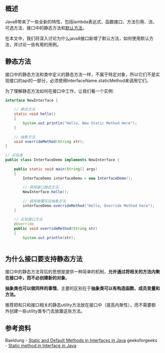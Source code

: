 [//title]:(java接口静态方法)
[//englishTitle]:(java-static-methods)
[//category]:(java)
[//tags]:(java)
[//createTime]:(20200223)
[//lastUpdateTime]:(20200223)

## 概述
Java8带来了一些全新的特性，包括lambda表达式、函数接口、方法引用、流、可选方法、接口中的静态方法和[默认方法](https://liushiming.cn/2020/02/23/java-default-methods/)。

在本文中，我们将深入讨论为什么java8接口新增了默认方法，如何使用默认方法，并讨论一些有用的用例。

## 静态方法
接口中的静态方法和类中定义的静态方法一样，不属于特定对象，所以它们不是实现接口的api的一部分，必须使用InterfaceName.staticMethod来调用它们。

为了理解静态方法如何在接口中工作，让我们看一个实例:
``` java
interface NewInterface { 
  
    // 静态方法
    static void hello() 
    { 
        System.out.println("Hello, New Static Method Here"); 
    } 
  
    // 抽象方法 
    void overrideMethod(String str); 
} 
  
// 实现类
public class InterfaceDemo implements NewInterface { 
  
    public static void main(String[] args) 
    { 
        InterfaceDemo interfaceDemo = new InterfaceDemo(); 
  
        // 调用接口静态方法 
        NewInterface.hello(); 
  
        // 调用被覆写后抽象方法 
        interfaceDemo.overrideMethod("Hello, Override Method here"); 
    } 
  
    // 实现接口方法
    @Override
    public void overrideMethod(String str) 
    { 
        System.out.println(str); 
   
```

## 为什么接口要支持静态方法
接口中的静态方法背后的思想是提供一种简单的机制，**允许通过将相关的方法内聚在接口中，而不必创建新的对象**。  

**抽象类也可以做同样的事情**。主要的区别在于**抽象类可以有构造函数、成员变量和方法。**

推荐把和只和接口相关的静态utility方法放在接口中（提高内聚性），而不需要额外创建一些utility类专门去放置这些方法。

## 参考资料
Baeldung - [Static and Default Methods in Interfaces in Java](https://www.baeldung.com/java-static-default-methods)
geeksforgeeks - [Static method in Interface in Java](https://www.geeksforgeeks.org/static-method-in-interface-in-java/)